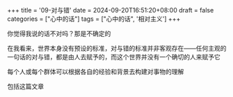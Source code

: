 +++
title = '09-对与错'
date = 2024-09-20T16:51:20+08:00
draft = false
categories = ["心中的话"]
tags = ["心中的话", '相对主义']
+++

你觉得我说的话不对吗？那是不确定的

在我看来，世界本身没有预设的标准，对与错的标准并非客观存在——任何主观的一句话的对与错，都是由人去赋予的，而这个世界并没有一个确切的人来赋予它

每个人或每个群体可以根据各自的经验和背景去构建对事物的理解

包括这篇文章